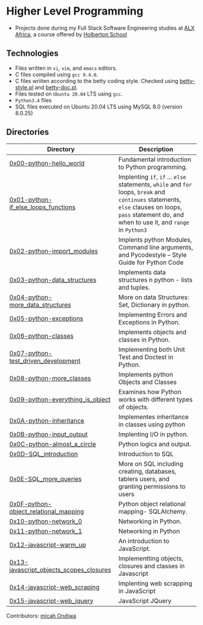# Higher Level Programming

- Projects done during my Full Stack Software Engineering studies at [ALX Africa](https://www.alxafrica.com/software-engineering-2022/), a course offered by [Holberton School](https://www.holbertonschool.com/)

## Technologies

- Files written in ```vi```, ```vim```, and ```emacs``` editors. 
- C files compiled using ```gcc 9.4.0```.
- C files wriiten according to the betty coding style. Checked using [betty-style.pl](https://github.com/holbertonschool/Betty/blob/master/betty-style.pl) and [betty-doc.pl](https://github.com/holbertonschool/Betty/blob/master/betty-doc.pl).
- Files tested on ```Ubuntu 20.04``` LTS using ```gcc```.
- ```Python3.4``` files 
- SQL files executed on Ubuntu 20.04 LTS using MySQL 8.0 (version 8.0.25)

## Directories 

| Directory  | Description |
| ---  | --- |
|[0x00-python-hello_world](0x00-python-hello_world) |Fundamental introduction to Python programming.|
|[0x01-python-if_else_loops_functions](0x01-python-if_else_loops_functions)|Implenting ```if```, ```if``` ... ```else``` statements, ```while``` and ```for``` loops, ```break``` and ```continues``` statements, ```else```  clauses on loops, ```pass``` statement do, and when to use it, and ```range``` in ```Python3```|
|[0x02-python-import_modules](0x02-python-import_modules)|Implents python Modules, Command line arguments, and Pycodestyle – Style Guide for Python Code|
|[0x03-python-data_structures](0x03-python-data_structures)|Implements data structures n python - lists and tuples.|
|[0x04-python-more_data_structures](0x04-python-more_data_structures)| More on data Structures: Set, Dictionary in python.|
|[0x05-python-exceptions](0x05-python-exceptions)|Implementng Errors and Exceptions in Python.|
|[0x06-python-classes](0x06-python-classes)|Implements objects and classes in Python.|
|[0x07-python-test_driven_development](0x07-python-test_driven_development)|Implementing both Unit Test and Doctest in Python.
|[0x08-python-more_classes](0x08-python-more_classes)|Implements python Objects and Classes|
|[0x09-python-everything_is_object](0x09-python-everything_is_object)|Examines how Python works with different types of objects.|
|[0x0A-python-inheritance](0x0A-python-inheritance)| Implementes inheritance in classes using python|
|[0x0B-python-input_output](0x0B-python-input_output)|Implenting I/O in python.|
|[0x0C-python-almost_a_circle](0x0C-python-almost_a_circle)| Python logics and output.|
|[0x0D-SQL_introduction](0x0D-SQL_introduction)| Introduction to SQL|
|[0x0E-SQL_more_queries](0x0E-SQL_more_queries)| More on SQL including creating, databases, tablers users, and granting permissions to users|
|[0x0F-python-object_relational_mapping](0x0F-python-object_relational_mapping)|Python object relational mapping- SQLAlchemy.|
|[0x10-python-network_0](0x10-python-network_0)|Networking in Python.|
|[0x11-python-network_1](0x11-python-network_1)| Networking in Python|
|[0x12-javascript-warm_up](0x12-javascript-warm_up)| An introduction to JavaScript.|
|[0x13-javascript_objects_scopes_closures](0x13-javascript_objects_scopes_closures)| Implementting objects, closures and classes in Javascript|
|[0x14-javascript-web_scraping](0x14-javascript-web_scraping)|Implenting web scrapping in JavaScript|
|[0x15-javascript-web_jquery](0x15-javascript-web_jquery)|JavaScript JQuery|

Contributors: [micah Ondiwa](github.com/micahondiwa)
